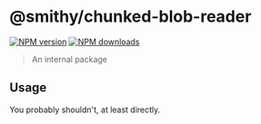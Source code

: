 # @smithy/chunked-blob-reader

[![NPM version](https://img.shields.io/npm/v/@smithy/chunked-blob-reader/latest.svg)](https://www.npmjs.com/package/@smithy/chunked-blob-reader)
[![NPM downloads](https://img.shields.io/npm/dm/@smithy/chunked-blob-reader.svg)](https://www.npmjs.com/package/@smithy/chunked-blob-reader)

> An internal package

## Usage

You probably shouldn't, at least directly.
